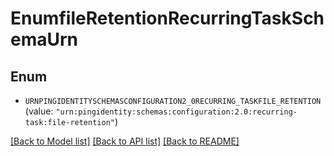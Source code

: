 # EnumfileRetentionRecurringTaskSchemaUrn

## Enum


* `URNPINGIDENTITYSCHEMASCONFIGURATION2_0RECURRING_TASKFILE_RETENTION` (value: `"urn:pingidentity:schemas:configuration:2.0:recurring-task:file-retention"`)


[[Back to Model list]](../README.md#documentation-for-models) [[Back to API list]](../README.md#documentation-for-api-endpoints) [[Back to README]](../README.md)


